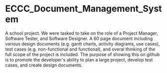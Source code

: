# ECCC_Document_Management_System
A school project.
We were tasked to take on the role of a Project Manager, Software Tester, and Software Designer. A 60 page document including various design documents (e.g. gantt charts, activity diagrams, use cases), test cases (e.g. non-functional and functional), and overal thinking of the full scope of the project is included. 
The purpose of showing this on github is to promote the developer's ability to plan a large project, develop test cases, and create design documents. 
